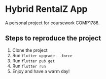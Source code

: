 # Hybrid RentalZ App

A personal project for coursework COMP1786.

## Steps to reproduce the project

1. Clone the project
2. Run `flutter upgrade --force`
3. Run `flutter pub get`
4. Run `flutter run`
5. Enjoy and have a warm day!

